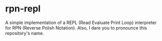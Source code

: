 rpn-repl
========

A simple implementation of a REPL (Read Evaluate Print Loop) interpreter for RPN (Reverse Polish Notation). Also, I dare you to pronounce this repository's name.